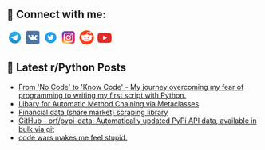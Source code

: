 ## 🔎 Connect with me:
[<img src="https://github.com/bullbesh/bullbesh/blob/main/images/Telegram.png" width="32" height="32" />](https://t.me/bullbesh)
[<img src="https://github.com/bullbesh/bullbesh/blob/main/images/VK.png" width="32" height="32" />](https://vk.com/bullbesh)
[<img src="https://github.com/bullbesh/bullbesh/blob/main/images/Twitter.png" width="32" height="32" />](https://twitter.com/bullbesh1)
[<img src="https://github.com/bullbesh/bullbesh/blob/main/images/Instagram.png" width="32" height="32" />](https://www.instagram.com/bullbesh)
[<img src="https://github.com/bullbesh/bullbesh/blob/main/images/Reddit.png" width="32" height="32" />](https://www.reddit.com/user/bullbesh)
[<img src="https://github.com/bullbesh/bullbesh/blob/main/images/YouTube.png" width="32" height="32" />](https://www.youtube.com/channel/UCtfjRs6uzgq5mfm8S06WTcg)

## 📕 Latest r/Python Posts
<!-- BLOG-POST-LIST:START -->
- [From &#39;No Code&#39; to &#39;Know Code&#39; - My journey overcoming my fear of programming to writing my first script with Python.](https://www.reddit.com/r/Python/comments/wo2vfp/from_no_code_to_know_code_my_journey_overcoming/)
- [Libary for Automatic Method Chaining via Metaclasses](https://www.reddit.com/r/Python/comments/wo22wm/libary_for_automatic_method_chaining_via/)
- [Financial data &lpar;share market&rpar; scraping library](https://www.reddit.com/r/Python/comments/wo1vv5/financial_data_share_market_scraping_library/)
- [GitHub - orf/pypi-data: Automatically updated PyPi API data, available in bulk via git](https://www.reddit.com/r/Python/comments/wo00nq/github_orfpypidata_automatically_updated_pypi_api/)
- [code wars makes me feel stupid.](https://www.reddit.com/r/Python/comments/wnznp5/code_wars_makes_me_feel_stupid/)
<!-- BLOG-POST-LIST:END -->
